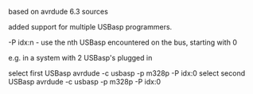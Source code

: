 based on avrdude 6.3 sources

added support for multiple USBasp programmers.

-P idx:n - use the nth USBasp encountered on the bus, starting with 0

e.g. in a system with 2 USBasp's plugged in

select first USBasp
avrdude -c usbasp -p m328p -P idx:0
select second USBasp
avrdude -c usbasp -p m328p -P idx:0